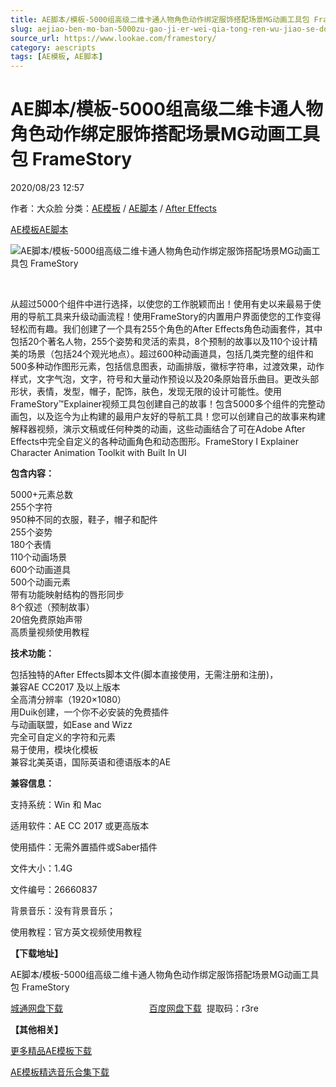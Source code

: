 ```yaml
---
title: AE脚本/模板-5000组高级二维卡通人物角色动作绑定服饰搭配场景MG动画工具包 FrameStory
slug: aejiao-ben-mo-ban-5000zu-gao-ji-er-wei-qia-tong-ren-wu-jiao-se-dong-zuo-bang-ding-fu-shi-da-pei-chang-jing-mgdong-hua-gong-ju-bao-framestory
source_url: https://www.lookae.com/framestory/
category: aescripts
tags: [AE模板, AE脚本]
---
```

# AE脚本/模板-5000组高级二维卡通人物角色动作绑定服饰搭配场景MG动画工具包 FrameStory

2020/08/23 12:57

作者：大众脸
分类：[AE模板](https://www.lookae.com/after-effects/other-after-effects/) / [AE脚本](https://www.lookae.com/after-effects/aescripts/) / [After Effects](https://www.lookae.com/after-effects/)

[AE模板](https://www.lookae.com/tag/ae%e6%a8%a1%e6%9d%bf/)[AE脚本](https://www.lookae.com/tag/ae%e8%84%9a%e6%9c%ac/)

![AE脚本/模板-5000组高级二维卡通人物角色动作绑定服饰搭配场景MG动画工具包 FrameStory](https://www.lookae.com/wp-content/uploads/2020/08/FrameStory.jpg "AE脚本/模板-5000组高级二维卡通人物角色动作绑定服饰搭配场景MG动画工具包 FrameStory-LookAE.com")

[﻿﻿﻿](https://cloud.video.taobao.com//play/u/705956171/p/1/e/6/t/1/277167123650.mp4)

从超过5000个组件中进行选择，以使您的工作脱颖而出！使用有史以来最易于使用的导航工具来升级动画流程！使用FrameStory的内置用户界面使您的工作变得轻松而有趣。我们创建了一个具有255个角色的After Effects角色动画套件，其中包括20个著名人物，255个姿势和灵活的索具，8个预制的故事以及110个设计精美的场景（包括24个观光地点）。超过600种动画道具，包括几类完整的组件和500多种动作图形元素，包括信息图表，动画排版，徽标字符串，过渡效果，动作样式，文字气泡，文字，符号和大量动作预设以及20条原始音乐曲目。更改头部形状，表情，发型，帽子，配饰，肤色，发现无限的设计可能性。使用FrameStory™Explainer视频工具包创建自己的故事！包含5000多个组件的完整动画包，以及迄今为止构建的最用户友好的导航工具！您可以创建自己的故事来构建解释器视频，演示文稿或任何种类的动画，这些动画结合了可在Adobe After Effects中完全自定义的各种动画角色和动态图形。FrameStory I Explainer Character Animation Toolkit with Built In UI 

**包含内容：**

5000+元素总数  
255个字符  
950种不同的衣服，鞋子，帽子和配件  
255个姿势  
180个表情  
110个动画场景  
600个动画道具  
500个动画元素  
带有功能映射结构的唇形同步  
8个叙述（预制故事）  
20倍免费原始声带  
高质量视频使用教程

**技术功能：**

包括独特的After Effects脚本文件(脚本直接使用，无需注册和注册)，  
兼容AE CC2017 及以上版本  
全高清分辨率（1920×1080）  
用Duik创建，一个你不必安装的免费插件  
与动画联盟，如Ease and Wizz  
完全可自定义的字符和元素  
易于使用，模块化模板  
兼容北美英语，国际英语和德语版本的AE

**兼容信息：**

支持系统：Win 和 Mac

适用软件：AE CC 2017 或更高版本

使用插件：无需外置插件或Saber插件

文件大小：1.4G

文件编号：26660837

背景音乐：没有背景音乐；

使用教程：官方英文视频使用教程

**【下载地址】**

AE脚本/模板-5000组高级二维卡通人物角色动作绑定服饰搭配场景MG动画工具包 FrameStory

[城通网盘下载](https://089u.com/file/680462-458491046)                                   [百度网盘下载](https://pan.baidu.com/s/1eUKyH0oHni-lxozH_rb1Cw)  提取码：r3re

**【其他相关】**

[更多精品AE模板下载](https://www.lookae.com/after-effects/other-after-effects/)

[AE模板精选音乐合集下载](https://item.taobao.com/item.htm?spm=a1z10.1.w4004-2793089344.4.MUvxbV&id=37289930486)

